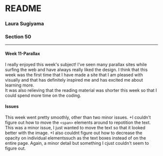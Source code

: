 # README
### Laura Sugiyama
### Section 50
---

#### Week 11-Parallax
I really enjoyed this week's subject! I've seen many parallax sites while surfing the web and have always really liked the design.  I think that this week was the first time that I have made a site that I am pleased with visually and that has definitely inspired me and has excited me about learning more.  
It was also relieving that the reading material was shorter this week so that I could spend more time on the coding.

#### Issues
This week went pretty smoothly, other than two minor issues.
  +I couldn't figure out how to move the `<span>` elements around to repotition the text. This was a minor issue, I just wanted to move the text so that it looked better with the image.
  +I also couldnt figure out how to decrease the opacity on individual elementssuch as the text boxes instead of on the entire page. Again, a minor detail but something I cjust couldn't seem to figure out.
